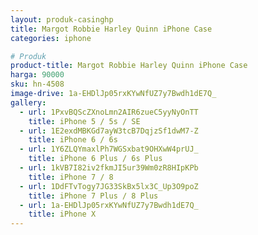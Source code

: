 ```yaml
---
layout: produk-casinghp
title: Margot Robbie Harley Quinn iPhone Case
categories: iphone

# Produk
product-title: Margot Robbie Harley Quinn iPhone Case
harga: 90000
sku: hn-4508
image-drive: 1a-EHDlJp05rxKYwNfUZ7y7Bwdh1dE7Q_
gallery:
  - url: 1PxvBQScZXnoLmn2AIR6zueC5yyNyOnTT
    title: iPhone 5 / 5s / SE
  - url: 1E2exdMBKGd7ayW3tcB7DqjzSf1dwM7-Z
    title: iPhone 6 / 6s
  - url: 1Y6ZLQYmaxlPh7WGSxbat9OHXwW4prUJ_
    title: iPhone 6 Plus / 6s Plus
  - url: 1kVB7I82iv2fkmJI5ur39Wm0zR8HIpKPb
    title: iPhone 7 / 8
  - url: 1DdFTvTogy7JG33SkBx5lx3C_Up3O9poZ
    title: iPhone 7 Plus / 8 Plus
  - url: 1a-EHDlJp05rxKYwNfUZ7y7Bwdh1dE7Q_
    title: iPhone X
---
```

